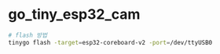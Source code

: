 # go_tiny_esp32_cam

```bash
# flash 방법
tinygo flash -target=esp32-coreboard-v2 -port=/dev/ttyUSB0
```

```

```

